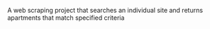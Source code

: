 A web scraping project that searches an individual site and returns apartments that match specified criteria
